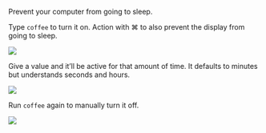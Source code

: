 Prevent your computer from going to sleep.

Type `coffee` to turn it on. Action with ⌘ to also prevent the display from going to sleep.

![](https://i.imgur.com/GSUCRr4.png)

Give a value and it’ll be active for that amount of time. It defaults to minutes but understands seconds and hours.

![](https://i.imgur.com/lrTcwSa.png)

Run `coffee` again to manually turn it off.

![](https://i.imgur.com/d9NqISv.png)
